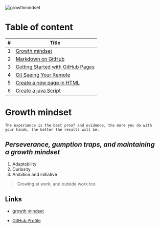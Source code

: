 ![growthmindset](https://miro.medium.com/max/1200/1*TtlqcGNhwGaF0mOfsQJrOg.jpeg)
# Table of content

#|Title
---|-----
1|[Growth mindset](lab02b/Growth-mindset)
2|[Markdown on GitHub](lab02b/Markdown-on-GitHub)
3|[Getting Started with GitHub Pages](lab02b/Getting-Started-with-GitHub-Pages)
4|[Git Seeing Your Remote](lab02b/Git-Seeing-Your-Remote)
5|[Create a new page in HTML](lab02b/how-to-create-website)
6|[Create a java Script](lab02b/Read04)




# Growth mindset 
` The experience is the best proof and evidence, the more you do with your hands, the better the results will be. `

 ## _Perseverance, gumption traps, and maintaining a **growth mindset**_ 
 1. Adaptability 
 1. Curiosity 
 1. Ambition and Initiative 
 
 >Growing at work, and outside work too 

 ## Links 
 * [growth mindset](https://www.atlassian.com/blog/inside-atlassian/growth-mindset) 

 

 * [GitHub Profile](https://github.com/salehradwan/) 

 

